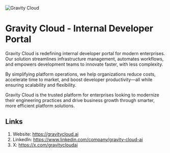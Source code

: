 ![Gravity Cloud](https://res.cloudinary.com/dor5uewzz/image/upload/v1738584408/og-image_ikqkhk.png)

# Gravity Cloud - Internal Developer Portal
Gravity Cloud is redefining internal developer portal for modern enterprises. Our solution streamlines infrastructure management, automates workflows, and empowers development teams to innovate faster, with less complexity. 

By simplifying platform operations, we help organizations reduce costs, accelerate time to market, and boost developer productivity—all while ensuring scalability and flexibility. 

Gravity Cloud is the trusted platform for enterprises looking to modernize their engineering practices and drive business growth through smarter, more efficient platform solutions.

## Links
1. Website: https://gravitycloud.ai
2. LinkedIn: https://www.linkedin.com/company/gravity-cloud-ai
3. X: https://x.com/gravitycloudai
